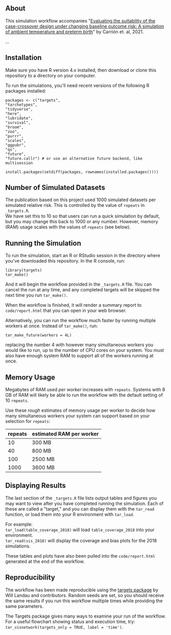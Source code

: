 ## About

This simulation workflow accompanies "[Evaluating the suitability of the case-crossover design under changing baseline outcome risk: A simulation of ambient temperature and preterm birth](https://doi.org/10.1101/2021.02.17.21251948)" by Carrión et. al, 2021.

...

## Installation

Make sure you have R version 4.x installed, then download or clone this repository to a directory on your computer. 

To run the simulations, you'll need recent versions of the following R packages installed:  

    packages <- c("targets",
    "tarchetypes",
    "tidyverse",
    "here",
    "lubridate",
    "survival",
    "broom",
    "zoo",
    "purrr",
    "scales",
    "ggpubr",
    "qs",
    "future",
    "future.callr") # or use an alternative future backend, like multisession
    
    install.packages(setdiff(packages, rownames(installed.packages()))) 
    
## Number of Simulated Datasets    
    
The publication based on this project used 1000 simulated datasets per simulated relative risk. This is controlled by the value of `repeats` in `_targets.R`.  
We have set this to 10 so that users can run a quick simulation by default, but you may change this back to 1000 or any number. However, memory (RAM) usage scales with the values of `repeats` (see below). 

## Running the Simulation    
    
To run the simulation, start an R or RStudio session in the directory where you've downloaded this repository. In the R console, run:

    library(targets)
    tar_make()
    
And it will begin the workflow provided in the `_targets.R` file. You can cancel the run at any time, and any completed targets will be skipped the next time you run `tar_make()`. 

When the workflow is finished, it will render a summary report to `code/report.html` that you can open in your web browser.  

Alternatively, you can run the workflow much faster by running multiple workers at once. Instead of `tar_make()`, run:     
    
    tar_make_future(workers = 4L)
    
replacing the number 4 with however many simultaneous workers you would like to run, up to the number of CPU cores on your system. You must also have enough system RAM to support all of the workers running at once.  

## Memory Usage

Megabytes of RAM used *per worker* increases with `repeats`. Systems with 8 GB of RAM will likely be able to run the workflow with the default setting of 10 `repeats`.  

Use these *rough* estimates of memory usage per worker to decide how many simultaneous workers your system can support based on your selection for `repeats`:  

| repeats | estimated RAM per worker |
| --- | --- |
| 10 | 300 MB | 
| 40 | 800 MB | 
| 100 | 2500 MB | 
| 1000 | 3600 MB | 

## Displaying Results

The last section of the `_targets.R` file lists output tables and figures you may want to view after you have completed running the simulation. Each of these are called a "target," and you can display them with the `tar_read` function, or load them into your R environment with `tar_load`.  

For example:  
`tar_load(table_coverage_2018)` will load `table_coverage_2018` into your environment.  
`tar_read(vis_2018)` will display the coverage and bias plots for the 2018 simulations.  

These tables and plots have also been pulled into the `code/report.html` generated at the end of the workflow.  

## Reproducibility

The workflow has been made reproducible using the [targets package](https://github.com/ropensci/targets) by Will Landau and contributors. Random seeds are set, so you should receive the same results if you run this workflow multiple times while providing the same parameters.  

The Targets package gives many ways to examine your run of the workflow. For a useful flowchart showing status and execution time, try: `tar_visnetwork(targets_only = TRUE, label = 'time')`.
